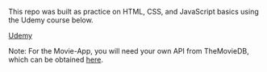 This repo was built as practice on HTML, CSS, and JavaScript basics using the Udemy course below. 

[Udemy](https://www.udemy.com/course/50-projects-50-days/learn/lecture/23595192#overview)

Note: For the Movie-App, you will need your own API from TheMovieDB, which can be obtained [here](https://developers.themoviedb.org/3/getting-started/introduction).
